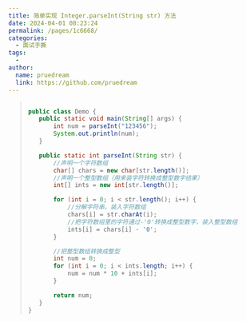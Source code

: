 ```yaml
---
title: 简单实现 Integer.parseInt(String str) 方法
date: 2024-04-01 08:23:24
permalink: /pages/1c6668/
categories:
  - 面试手撕
tags:
  - 
author: 
  name: pruedream
  link: https://github.com/pruedream
---
```

>
>
>~~~java
>
>public class Demo {
>    public static void main(String[] args) {
>        int num = parseInt("123456");
>        System.out.println(num);
>    }
> 
>    public static int parseInt(String str) {
>        //声明一个字符数组
>        char[] chars = new char[str.length()];
>        //声明一个整型数组（用来装字符转换成整型数字结果）
>        int[] ints = new int[str.length()];
> 
>        for (int i = 0; i < str.length(); i++) {
>            //分解字符串，装入字符数组
>            chars[i] = str.charAt(i);
>            //把字符数组里的字符通过-'0'转换成整型数字，装入整型数组
>            ints[i] = chars[i] - '0';
>        }
> 
>        //把整型数组转换成整型
>        int num = 0;
>        for (int i = 0; i < ints.length; i++) {
>            num = num * 10 + ints[i];
>        }
> 
>        return num;
>    }
>}
>~~~
>
>